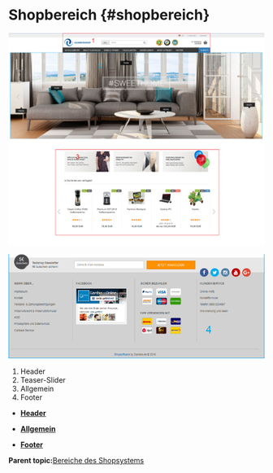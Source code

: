 # Shopbereich {#shopbereich}

![](Bilder/Abb008a_UbersichtOben___.png "Shopbereich")

![](Bilder/Abb008b_UbersichtUnten.png)

1.  Header
2.  Teaser-Slider
3.  Allgemein
4.  Footer

-   **[Header](3_1_1_Header.md)**  

-   **[Allgemein](3_1_2_Allgemein.md)**  

-   **[Footer](3_1_3_Footer.md)**  


**Parent topic:**[Bereiche des Shopsystems](3_Bereiche_des_Shopsystems.md)

